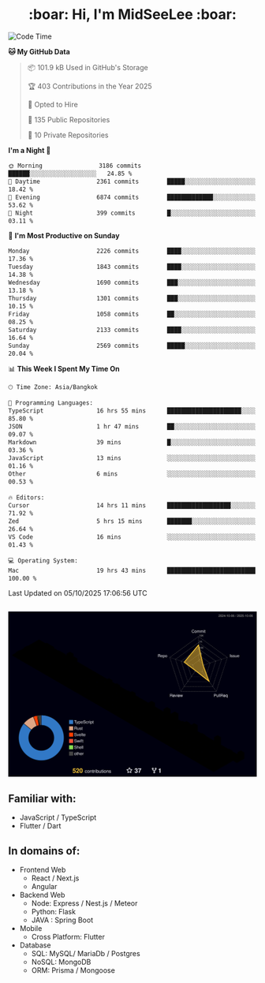 <h1 align="center"> :boar: Hi, I'm MidSeeLee :boar:</h1>
 
<!--START_SECTION:waka-->
![Code Time](http://img.shields.io/badge/Code%20Time-3%2C473%20hrs%2050%20mins-blue)

**🐱 My GitHub Data** 

> 📦 101.9 kB Used in GitHub's Storage 
 > 
> 🏆 403 Contributions in the Year 2025
 > 
> 💼 Opted to Hire
 > 
> 📜 135 Public Repositories 
 > 
> 🔑 10 Private Repositories 
 > 
**I'm a Night 🦉** 

```text
🌞 Morning                3186 commits        ██████░░░░░░░░░░░░░░░░░░░   24.85 % 
🌆 Daytime                2361 commits        █████░░░░░░░░░░░░░░░░░░░░   18.42 % 
🌃 Evening                6874 commits        █████████████░░░░░░░░░░░░   53.62 % 
🌙 Night                  399 commits         █░░░░░░░░░░░░░░░░░░░░░░░░   03.11 % 
```
📅 **I'm Most Productive on Sunday** 

```text
Monday                   2226 commits        ████░░░░░░░░░░░░░░░░░░░░░   17.36 % 
Tuesday                  1843 commits        ████░░░░░░░░░░░░░░░░░░░░░   14.38 % 
Wednesday                1690 commits        ███░░░░░░░░░░░░░░░░░░░░░░   13.18 % 
Thursday                 1301 commits        ███░░░░░░░░░░░░░░░░░░░░░░   10.15 % 
Friday                   1058 commits        ██░░░░░░░░░░░░░░░░░░░░░░░   08.25 % 
Saturday                 2133 commits        ████░░░░░░░░░░░░░░░░░░░░░   16.64 % 
Sunday                   2569 commits        █████░░░░░░░░░░░░░░░░░░░░   20.04 % 
```


📊 **This Week I Spent My Time On** 

```text
🕑︎ Time Zone: Asia/Bangkok

💬 Programming Languages: 
TypeScript               16 hrs 55 mins      █████████████████████░░░░   85.80 % 
JSON                     1 hr 47 mins        ██░░░░░░░░░░░░░░░░░░░░░░░   09.07 % 
Markdown                 39 mins             █░░░░░░░░░░░░░░░░░░░░░░░░   03.36 % 
JavaScript               13 mins             ░░░░░░░░░░░░░░░░░░░░░░░░░   01.16 % 
Other                    6 mins              ░░░░░░░░░░░░░░░░░░░░░░░░░   00.53 % 

🔥 Editors: 
Cursor                   14 hrs 11 mins      ██████████████████░░░░░░░   71.92 % 
Zed                      5 hrs 15 mins       ███████░░░░░░░░░░░░░░░░░░   26.64 % 
VS Code                  16 mins             ░░░░░░░░░░░░░░░░░░░░░░░░░   01.43 % 

💻 Operating System: 
Mac                      19 hrs 43 mins      █████████████████████████   100.00 % 
```


 Last Updated on 05/10/2025 17:06:56 UTC
<!--END_SECTION:waka-->

##

![](./profile-3d-contrib/profile-night-rainbow.svg)

## Familiar with:
- JavaScript / TypeScript
- Flutter / Dart

## In domains of:
- Frontend Web
  - React / Next.js
  - Angular
- Backend Web
  - Node: Express / Nest.js / Meteor
  - Python: Flask
  - JAVA : Spring Boot
- Mobile
  - Cross Platform: Flutter
- Database
  - SQL: MySQL/ MariaDb / Postgres
  - NoSQL: MongoDB
  - ORM: Prisma / Mongoose
